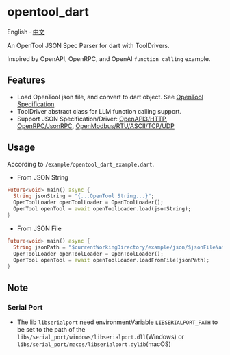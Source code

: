 # opentool_dart

English · [中文](README-zh_CN.md)

An OpenTool JSON Spec Parser for dart with ToolDrivers.

Inspired by OpenAPI, OpenRPC, and OpenAI `function calling` example.

## Features

- Load OpenTool json file, and convert to dart object. See [OpenTool Specification](opentool-specification-en.md).
- ToolDriver abstract class for LLM function calling support.
- Support JSON Specification/Driver: [OpenAPI3/HTTP](https://github.com/djbird2046/openapi_dart), [OpenRPC/JsonRPC](https://github.com/djbird2046/openrpc_dart), [OpenModbus/RTU/ASCII/TCP/UDP](https://github.com/djbird2046/openmodbus_dart)

## Usage

According to `/example/opentool_dart_example.dart`.

- From JSON String
```dart
Future<void> main() async {
  String jsonString = "{...OpenTool String...}";
  OpenToolLoader openToolLoader = OpenToolLoader();
  OpenTool openTool = await openToolLoader.load(jsonString);
}
```
- From JSON File
```dart
Future<void> main() async {
  String jsonPath = "$currentWorkingDirectory/example/json/$jsonFileName";
  OpenToolLoader openToolLoader = OpenToolLoader();
  OpenTool openTool = await openToolLoader.loadFromFile(jsonPath); 
}
```

## Note

### Serial Port

- The lib `libserialport` need environmentVariable `LIBSERIALPORT_PATH` to be set to the path of the `libs/serial_port/windows/libserialport.dll`(Windows) or `libs/serial_port/macos/libserialport.dylib`(macOS)
